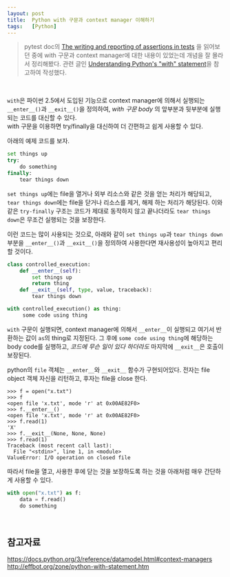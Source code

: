 ```yaml
---
layout: post
title:  Python with 구문과 context manager 이해하기
tags:   [Python]
---
```


> pytest doc의 [The writing and reporting of assertions in tests](https://cjh5414.github.io/pytest-assertion/) 을 읽어보던 중에 with 구문과 context manager에 대한 내용이 있었는데 개념을 잘 몰라서 정리해봤다. 관련 글인 [Understanding Python's "with" statement](http://effbot.org/zone/python-with-statement.htm)을 참고하여 작성했다.  

<br/>  

`with`은 파이썬 2.5에서 도입된 기능으로 context manager에 의해서 실행되는 `__enter__()`과 `__exit__()`을 정의하여, _with 구문 body_ 의 앞부분과 뒷부분에 실행되는 코드를 대신할 수 있다.   
with 구문을 이용하면 try/finally을 대신하여 더 간편하고 쉽게 사용할 수 있다.  

아래의 예제 코드를 보자.  

```python
set things up
try:
    do something
finally:
    tear things down
```  

`set things up`에는 file을 열거나 외부 리소스와 같은 것을 얻는 처리가 해당되고, `tear things down`에는 file을 닫거나 리소스를 제거, 해제 하는 처리가 해당된다. 이와 같은 `try-finally` 구조는 코드가 제대로 동작하지 않고 끝나더라도 `tear things down`은 무조건 실행되는 것을 보장한다.  

이런 코드는 많이 사용되는 것으로, 아래와 같이 `set things up`과 `tear things down` 부분을 `__enter__()`과 `__exit__()`을 정의하여 사용한다면 재사용성이 높아지고 편리할 것이다.  

```python
class controlled_execution:
    def __enter__(self):
        set things up
        return thing
    def __exit__(self, type, value, traceback):
        tear things down

with controlled_execution() as thing:
     some code using thing
```  

`with` 구문이 실행되면, context manager에 의해서 `__enter__`이 실행되고 여기서 반환하는 값이 `as`의 thing로 지정된다. 그 후에 `some code using thing`에 해당하는 body code를 실행하고, _코드에 무슨 일이 있다 하더라도_ 마지막에 `__exit__`은 호출이 보장된다.  

python의 `file` 객체는 `__enter__`와 `__exit__` 함수가 구현되어있다. 전자는 file object 객체 자신을 리턴하고, 후자는 file을 close 한다.  

```
>>> f = open("x.txt")
>>> f
<open file 'x.txt', mode 'r' at 0x00AE82F0>
>>> f.__enter__()
<open file 'x.txt', mode 'r' at 0x00AE82F0>
>>> f.read(1)
'X'
>>> f.__exit__(None, None, None)
>>> f.read(1)
Traceback (most recent call last):
  File "<stdin>", line 1, in <module>
ValueError: I/O operation on closed file
```   

따라서 file을 열고, 사용한 후에 닫는 것을 보장하도록 하는 것을 아래처럼 매우 간단하게 사용할 수 있다.  

```python
with open("x.txt") as f:
    data = f.read()
    do something
```  

<br/>  

## 참고자료  

<https://docs.python.org/3/reference/datamodel.html#context-managers>  
<http://effbot.org/zone/python-with-statement.htm>  
